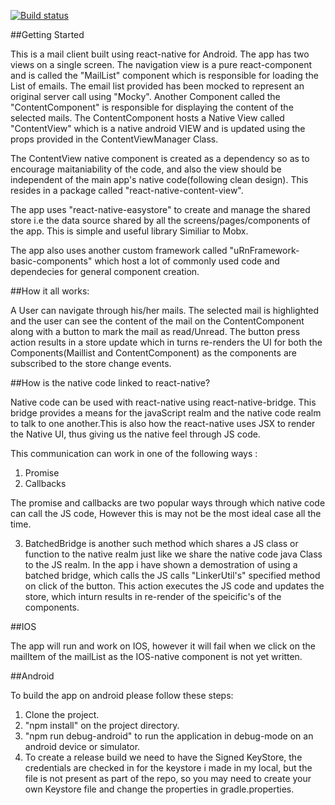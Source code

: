 [![Build status](https://build.appcenter.ms/v0.1/apps/edd9b357-3ecc-4229-9fcf-9e2bd123cbc8/branches/master/badge)](https://appcenter.ms)

##Getting Started

This is a mail client built using react-native for Android. The app has two views on a single screen.
The navigation view is a pure react-component and is called the "MailList" component which is responsible for loading the List of emails.
The email list provided has been mocked to represent an original server call using "Mocky".
Another Component called the "ContentComponent" is responsible for displaying the content of the selected mails.
The ContentComponent hosts a Native View called "ContentView" which is a native android VIEW and is updated using the props provided in the ContentViewManager Class. 

The ContentView native component is created as a dependency so as to encourage maitaniability of the code, and also the view should be independent of the main app's native code(following clean design). This resides in a package called "react-native-content-view".

The app uses "react-native-easystore" to create and manage the shared store i.e the data source shared by all the screens/pages/components of the app. This is simple and useful library Similiar to Mobx.

The app also uses another custom framework called "uRnFramework-basic-components" which host a lot of commonly used code and dependecies for general component creation.

##How it all works:

A User can navigate through his/her mails.
The selected mail is highlighted and the user can see the content of the mail on the ContentComponent along with a button to mark the mail as read/Unread.
The button press action results in a store update which in turns re-renders the UI for both the Components(Maillist and ContentComponent) as the components are subscribed to the store change events.

##How is the native code linked to react-native?

Native code can be used with react-native using react-native-bridge.
This bridge provides a means for the javaScript realm and the native code realm to talk to one another.This is also how the react-native uses JSX to render the Native UI, thus giving us the native feel through JS code.

This communication can work in one of the following ways : 
1. Promise
2. Callbacks

The promise and callbacks are two popular ways through which native code can call the JS code, However this is may not be the most ideal case all the time.

3. BatchedBridge is another such method which shares a JS class or function to the native realm just like we share the native code java Class to the JS realm.
In the app i have shown a demostration of using a batched bridge, which calls the JS calls "LinkerUtil's" specified method on click of the button.
This action executes the JS code and updates the store, which inturn results in re-render of the speicific's of the components.

##IOS 

The app will run and work on IOS, however it will fail when we click on the mailItem of the mailList as the IOS-native component is not yet written.

##Android 

To build the app on android please follow these steps:
1. Clone the project.
2. "npm install" on the project directory.
3. "npm run debug-android" to run the application in debug-mode on an android device or simulator.
4. To create a release build we need to have the Signed KeyStore, the credentials are checked in for the keystore i made in my local, but the file is not present as part of the repo, so you may need to create your own Keystore file and change the properties in gradle.properties.